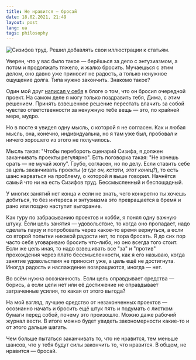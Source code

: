 ```yaml
---
title: Не нравится — бросай
date: 18.02.2021, 21:49
layout: post
lang: ua
tags: philosophy
---
```


![](/img/posts/010/1.png "Сизифов труд. Решил добавлять свои иллюстрации к
статьям.")

Уверен, что у вас было такое — берёшься за дело с энтузиазмом, а потом и
продолжать тяжело, и жалко бросить. Мучаешься с этим делом, оно давно уже
приносит не радость, а только ненужное ощущение долга. Типа нужно закончить.
Знакомо такое?

Один мой друг [написал у
себя](https://dmytrokrasun.com/posts/inboxquery-is-a-new-abandoned-project/) в
блоге о том, что он бросил очередной проект. На самом деле я могу только
поздравить тебя, Дима, с этим решением. Принять взвешенное решение перестать
влачить за собой чувство ответственности за ненужную тебе вещь — это, по
крайней мере, мудро.

Но в посте я увидел одну мысль, с которой я не согласен. Как и любая мысль,
она, конечно, индивидуальна, но я там уже был, пробовал и ничего хорошего из
этого не получилось.

Мысль такая: "Чтобы перебороть сценарий Сизифа, я должен заканчивать проекты
регулярно". Есть поговорка такая: "Не хочешь срать — не мучай жопу". Грубо,
согласен, но по делу. Если ставить себе за цель заканчивать проекты (*а где он,
кстати, этот конец?*), то есть шанс нарваться на проблему, о которой я выше
говорил. Начнётся самый что ни на есть Сизифов труд. Бессмысленный и
беспощадный.

У многих занятий нет конца и если не знать, чего конкретно ты хочешь добиться,
то без интереса и энтузиазма это превращается в бремя и рано или поздно
наступит выгорание.

Как гуру по забрасыванию проектов и хобби, я понял одну важную штуку. Если цель
занятия — удовольствие, то когда оно пропадает, надо сделать паузу и
попробовать через какое-то время вернуться, а если со второй попытки никакой
радости нет, то пора бросать. Я до сих пор часто себя уговариваю бросить
что-либо, но оно всегда того стоит. Если же цель иная, то надо взвешивать все
"за" и "против" прохождения через плато бессмысленности, как я его называю,
когда занятие удовольствия не приносит уже, а цель ещё не достигнута. Иногда
радость и наслаждение возвращаются, иногда — нет.

Во всём нужна осознанность. Если цель оправдывает средства — борись, а если
цели нет или её достижение не оправдывает затраченные усилия, то какая от этого
выгода?

На мой взгляд, лучшее средство от незаконченных проектов — осознанно начать и
бросить ещё штук пять и подумать с листком бумаги перед собой, почему это
произошло. Можно даже рабочий журнал вести. В итоге можно будет увидеть
закономерности какие-то и от этого дальше шагать.

Чем больше пытаться заканчивать то, что не нравится, тем меньше шансов, что у
тебя будут силы закончить то, что нравится. В общем, не нравится — бросай.
